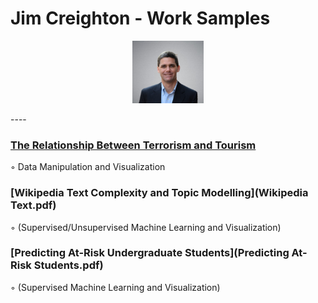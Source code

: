 # Jim Creighton - Work Samples
<p align="center">
  <img src="Jim%20Creighton.jpg" height="100px"/>
</p>
----

### [The Relationship Between Terrorism and Tourism](Terrorism_Tourism_Final_Report.pdf)  
◦ Data Manipulation and Visualization
  
### [Wikipedia Text Complexity and Topic Modelling](Wikipedia Text.pdf)  
◦ (Supervised/Unsupervised Machine Learning and Visualization)  
  
### [Predicting At-Risk Undergraduate Students](Predicting At-Risk Students.pdf)  
◦ (Supervised Machine Learning and Visualization)  
